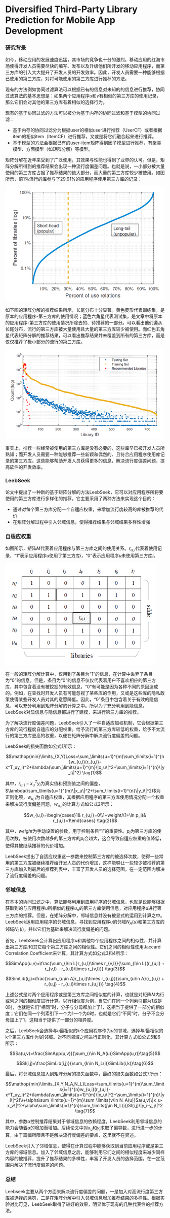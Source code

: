 # Diversified Third-Party Library Prediction for Mobile App Development

### 研究背景

如今，移动应用的发展速度迅猛，其市场的竞争也十分的激烈。移动应用的红海市场使得开发人员需要尽快的编写、发布以及升级他们所开发的移动应用程序，而第三方库的引入大大提升了开发人员的开发效率。因此，开发人员需要一种能够根据已使用的第三方库，对将可能使用的第三方库进行推荐的方法。

现有的方法例如协同过滤算法可以根据已有的信息对未知的的信息进行推荐，协同过滤算法的基本思想是：如果两个应用程序$u$和$v$有相似的第三方库的使用记录，那么它们会对其他的第三方库有着相似的选择行为。

现有的基于协同过滤的方法可以被分为基于内存的协同过滤和基于模型的协同过滤：

+ 基于内存的协同过滤分为根据user的相似user进行推荐（UserCF）或者根据item的相似item（ItemCF）进行推荐，又或是将它们融合起来进行推荐。
+ 基于模型的方法会根据已有的user-item矩阵得到因子模型进行推荐，有聚类模型、方面模型（如矩阵分解）等模型。

矩阵分解在近年来受到了广泛使用，其效果与性能也得到了业界的认可。但是，矩阵分解所得到的推荐结果会出现一种流行度偏差问题。也就是说，一小部分被大量使用的第三方库占据了推荐结果的绝大部分，而大量的第三方库较少被使用。如图所示，前1%流行的库参与了29.91%的应用程序使用第三方库的记录：

![image-20210531013301567](https://raw.githubusercontent.com/Zjly/Image-hosting/master/202112301539395.png)

如下图的矩阵分解的推荐结果所示，长尾分布十分显著。黄色菱形代表训练集，是原本的应用程序-第三方库的使用情况；蓝色六角星代表测试集，是文章中将原本的应用程序-第三方库的使用情况所除去的、待推荐的一部分。可以看出他们遵从长尾分布，流行的第三方库被大量使用且大量的第三方库较少被使用。而红色五角星代表矩阵分解的推荐结果，可以看出推荐结果并未覆盖到所有的第三方库，而是仅仅推荐了极小部分的流行的第三方库。

![image-20210531014008903](https://raw.githubusercontent.com/Zjly/Image-hosting/master/202112301539409.png)

事实上，推荐一些经常被使用的第三方库是没有必要的，这些库早已被开发人员所熟知；而开发人员需要一种能够推荐一些新颖和偶然的、且符合应用程序使用库记录的第三方库。这些能够帮助开发人员获得更多的信息，解决流行度偏差问题，提高软件的开发效率。

### LeebSeek

论文中提出了一种新的基于矩阵分解的方法LeebSeek，它可以对应用程序所将要使用的第三方库进行多样化的推荐。它主要采用了两种方法来实现这个目的：

+ 通过对每个第三方库分配一个自适应权重，来增加流行度较高的库被推荐的代价
+ 在矩阵分解过程中引入邻域信息，使得推荐结果与邻域结果多样性增强

### 自适应权重

如图所示，矩阵$M$代表着应用程序与第三方库之间的使用关系。$r_{u,i}$代表着使用记录，“1”表示应用程序$u$使用了第三方库$i$，“0”表示应用程序$u$未使用第三方库$i$。

![image-20210601125516957](https://raw.githubusercontent.com/Zjly/Image-hosting/master/202112301539566.png)

在一般的矩阵分解计算中，仅用到了条目为“1”的信息，在计算中丢弃了条目为“0”的信息。但是，条目为“0”的信息不仅仅代表着用户不喜欢相应的第三方库，其中包含着没有被挖掘的有效信息，“0”有可能是因为各种不同的原因造成的。例如，在查找时开发人员有可能忽视了某些库的作用，又或是这些库的隐私政策使得某些开发人员对其的意愿降低。因此，“0”条目中包含着关于有效的隐信息，可以充分利用到矩阵分解的计算之中。所以为了充分利用到隐信息，LeebSeek对显信息与隐信息都进行了建模，来进行第三方库的推荐。

为了解决流行度偏差问题，LeebSeek引入了一种自适应加权机制，它会根据第三方库的流行程度自适应的分配权重。给予流行的第三方库较低的权重，给予不太流行的第三方库更高的权重，以便在矩阵分解中解决流行度偏差的问题。

LeebSeek的损失函数如公式1所示：

$$\mathop{min}\limits_{X,Y}Loss=\sum_\limits{u=1}^{m}\sum_\limits{i=1}^{n}w_{u,i}(r_{u,i}-x^T_uy_i)^2+\lambda(\sum_\limits{u=1}^{m}\|x_u\|^2+\sum_\limits{i=1}^{n}\|y_i\|^2) \tag{1}$$

其中，$r_{u,i}-x^T_uy_i$为真实值和预测值之间的偏差，$\lambda(\sum_\limits{u=1}^{m}\|x_u\|^2+\sum_\limits{i=1}^{n}\|y_i\|^2)$为正则化项，$w_{u,i}$为自适应权重，其根据应用程序的第三方库使用情况分配一个权重来解决流行度偏差问题，$w_{u,i}$的计算方式如公式2所示：

$$w_{u,i}=\begin{cases}1& r_{u,i}=0\\1+weight/(1+\ln p_i)& r_{u,i}=1\end{cases} \tag{2}$$ 

其中，$weight$为手动设置的参数，用于控制条目“1”的重要性。$p_i$为第三方库的使用次数，被使用次数越多的第三方库的$p_i$会越大，这会导致自适应权重的值降低，使得其被继续推荐的代价增加。

LeebSeek提出了自适应权重这一参数来控制第三方库的被选择次数，使得一些常用的第三方库被继续推荐给开发人员的代价增加，这样能够让一些较少被推荐的第三方库加入到最后的推荐列表中，丰富了开发人员的选择范围，在一定范围内解决了流行度偏差的问题。

### 邻域信息

在基本的协同过滤之中，算法能够利用到应用程序的邻域信息，也就是说能够根据获取到的与应用程序$u$所相似的程序$u_n$的第三方库使用信息，对应用程序$u$进行第三方库的推荐。但是，在矩阵分解中，邻域信息并没有被显式的运用到计算之中。LeebSeek运用应用程序的邻域信息，寻找到应用程序$u$的邻域$N_A(u)$和第三方库的邻域$N_L(i)$，并以它们为基础来解决流行度偏差的问题。

首先，LeebSeek会计算出应用程序$u$和其他每个应用程序之间的相似性，并计算出第三方库$i$和其它每个第三方库之间的相似性。它们之间的相似性使用Jaccard Correlation Coefficient来计算，其计算方式如公式3和4所示：

$$SimApp(u,v)=\frac{\sum_{l\in L}r_{u,l}\times r_{v,l}}{\sum_{l\in L}(r_{u,l} + r_{v,l} - r_{u,l}\times r_{v,l})} \tag{3}$$

$$SimLib(i,j)=\frac{\sum_{u\in A}r_{u,i}\times r_{u,j}}{\sum_{u\in A}(r_{u,i} + r_{u,j} - r_{u,i}\times r_{u,j})} \tag{4}$$

上述公式是对两个应用程序或是第三方库之间相似度的计算，也就是对矩阵$M$内行或列之间的相似度进行计算。以行相似度为例，当它们在同一个列索引都为1或是0时，也就是它们“相同”时，分子与分母都加上了1，这相当于提供了一部分的相似度；它们在同一个列索引下一个为1一个为0时，也就是它们“不同”时，分子不变分母加上了1，这相当于提供了一部分的相异度。

之后，LeebSeek会选择与$u$最相似的k个应用程序作为$u$的邻域，选择与$i$最相似的k个第三方库作为$i$的邻域。对不同邻域之间进行正则化，其计算方式如公式5和6所示：

$$Sa(u,v)=\frac{SimApp(u,v)}{\sum_{r\in N_A(u)}SimApp(u,r)}\tag{5}$$

$$Sl(i,j)=\frac{SimLib(i,j)}{\sum_{k\in N_L(i)}SimLib(i,k)}\tag{6}$$

最后，将邻域信息加入到矩阵分解的损失函数中，最终的损失函数如公式7所示：

$$\mathop{min}\limits_{X,Y,N_A,N_L}Loss=\sum_\limits{u=1}^{m}\sum_\limits{i=1}^{n}w_{u,i}(r_{u,i}-x^T_uy_i)^2+\lambda(\sum_\limits{u=1}^{m}\|x_u\|^2+\sum_\limits{i=1}^{n}\|y_i\|^2)\\+\alpha\sum_\limits{u=1}^{m}\sum_\limits{v\in N_A(u)}Sa(u,v)\|x_u-x_v\|^2+\alpha\sum_\limits{i=1}^{n}\sum_\limits{j\in N_L(i)}Sl(i,j)\|y_i-y_j\|^2 \tag{7}$$

其中，参数$\alpha$控制推荐结果对于邻域信息的依赖程度，LeebSeek利用邻域信息的能力会随着$\alpha$的增加而增加。后续论文中对$x_u$和$y_i$求取了偏导数，进行进一步的计算，由于篇幅所限且不是解决流行度偏差的要点，这里就不在赘述。

LeebSeek引入了邻域信息，使得在计算过程中能够获取到当前应用程序或是第三方库的邻域信息。加入了邻域信息之后，能够利用它们之间的相似程度来减少同样内容的被推荐，提升了推荐结果的多样性，丰富了开发人员的选择范围，在一定范围内解决了流行度偏差的问题。

### 总结

Leebseek主要从两个方面来解决流行度偏差的问题，一是加入对高流行度第三方库被选择的惩罚，二是在矩阵分解中引入邻域信息增加推荐结果的多样性。根据实验对比可见，LeebSeek取得了较好的效果，明显优于现有的几种代表性的推荐方法。

